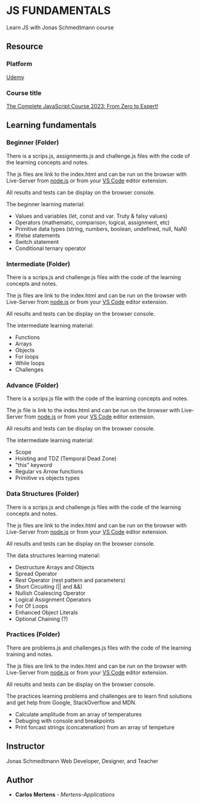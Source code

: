 # JS FUNDAMENTALS

Learn JS with Jonas Schmedtmann course

## Resource

### Platform

[Udemy](https://www.udemy.com/)

### Course title

[The Complete JavaScript Course 2023: From Zero to Expert!](https://www.udemy.com/course/the-complete-javascript-course/)

## Learning fundamentals

### Beginner (Folder)

There is a scrips.js, assignments.js and challenge.js files with the code of the learning concepts and notes.

The js files are link to the index.html and can be run on the browser with Live-Server from [node.js](https://nodejs.org/en/) or from your [VS Code](https://code.visualstudio.com/) editor extension.

All results and tests can be display on the browser console.

The beginner learning material:

- Values and variables (let, const and var. Truty & falsy values)
- Operators (mathematic, comparison, logical, assignment, etc)
- Primitive data types (string, numbers, boolean, undefined, null, NaN)
- If/else statements
- Switch statement
- Conditional ternary operator

### Intermediate (Folder)

There is a scrips.js and challenge.js files with the code of the learning concepts and notes.

The js files are link to the index.html and can be run on the browser with Live-Server from [node.js](https://nodejs.org/en/) or from your [VS Code](https://code.visualstudio.com/) editor extension.

All results and tests can be display on the browser console.

The intermediate learning material:

- Functions
- Arrays
- Objects
- For loops
- While loops
- Challenges

### Advance (Folder)

There is a scrips.js file with the code of the learning concepts and notes.

The js file is link to the index.html and can be run on the browser with Live-Server from [node.js](https://nodejs.org/en/) or from your [VS Code](https://code.visualstudio.com/) editor extension.

All results and tests can be display on the browser console.

The intermediate learning material:

- Scope
- Hoisting and TDZ (Temporal Dead Zone)
- "this" keyword
- Regular vs Arrow functions
- Primitive vs objects types

### Data Structures (Folder)

There is a scrips.js and challenge.js files with the code of the learning concepts and notes.

The js files are link to the index.html and can be run on the browser with Live-Server from [node.js](https://nodejs.org/en/) or from your [VS Code](https://code.visualstudio.com/) editor extension.

All results and tests can be display on the browser console.

The data structures learning material:

- Destructure Arrays and Objects
- Spread Operator
- Rest Operator (rest pattern and parameters)
- Short Circuiting (|| and &&)
- Nullish Coalescing Operator
- Logical Assignment Operators
- For Of Loops
- Enhanced Object Literals
- Optional Chaining (?)

### Practices (Folder)

There are problems.js and challenges.js files with the code of the learning training and notes.

The js files are link to the index.html and can be run on the browser with Live-Server from [node.js](https://nodejs.org/en/) or from your [VS Code](https://code.visualstudio.com/) editor extension.

All results and tests can be display on the browser console.

The practices learning problems and challenges are to learn find solutions and get help from Google, StackOverflow and MDN.

- Calculate amplitude from an array of temperatures
- Debuging with console and breakpoints
- Print forcast strings (concatenation) from an array of tempeture

## Instructor

Jonas Schmedtmann
Web Developer, Designer, and Teacher

## Author

- **Carlos Mertens** - _Mertens-Applications_
